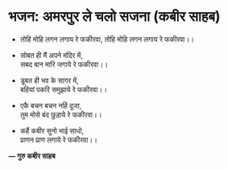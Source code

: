 # भजन: अमरपुर ले चलो सजना (कबीर साहब)

- तोहि मोहि लगन लगाय रे फकीरवा,
  तोहि मोहि लगन लगाय रे फकीरवा।।

- सोबत ही मैं अपने मंदिर में,\
  सबद बान मारि जगाये रे फकीरवा।।

- डूबत ही भव के सागर में,\
  बहियां पकरि समुझाये रे फकीरवा।।

- एकै बचन बचन नहिं दूजा,\
  तुम मोसे बंद छुड़ाये रे फकीरवा।।

- कहैं कबीर सुनो भाई साधो,\
  प्राणन प्राण लगाये रे फकीरवा।।

**— गुरु कबीर साहब**
